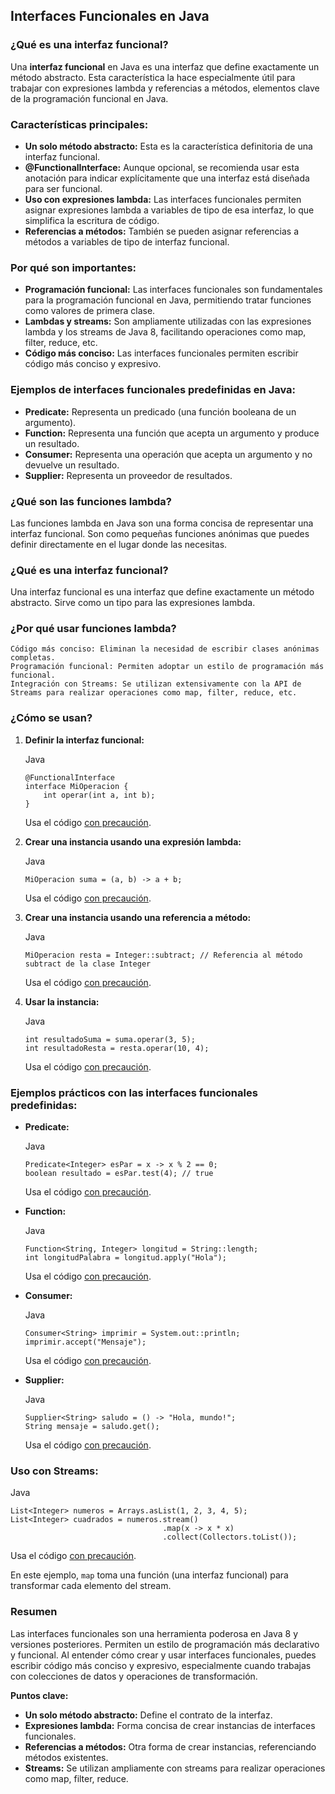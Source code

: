## Interfaces Funcionales en Java

### ¿Qué es una interfaz funcional?

Una **interfaz funcional** en Java es una interfaz que define exactamente un método abstracto. Esta característica la hace especialmente útil para trabajar con expresiones lambda y referencias a métodos, elementos clave de la programación funcional en Java.

### Características principales:

* **Un solo método abstracto:** Esta es la característica definitoria de una interfaz funcional.
* **@FunctionalInterface:** Aunque opcional, se recomienda usar esta anotación para indicar explícitamente que una interfaz está diseñada para ser funcional.
* **Uso con expresiones lambda:** Las interfaces funcionales permiten asignar expresiones lambda a variables de tipo de esa interfaz, lo que simplifica la escritura de código.
* **Referencias a métodos:** También se pueden asignar referencias a métodos a variables de tipo de interfaz funcional.

### Por qué son importantes:

* **Programación funcional:** Las interfaces funcionales son fundamentales para la programación funcional en Java, permitiendo tratar funciones como valores de primera clase.
* **Lambdas y streams:** Son ampliamente utilizadas con las expresiones lambda y los streams de Java 8, facilitando operaciones como map, filter, reduce, etc.
* **Código más conciso:** Las interfaces funcionales permiten escribir código más conciso y expresivo.

### Ejemplos de interfaces funcionales predefinidas en Java:

* **Predicate:** Representa un predicado (una función booleana de un argumento).
* **Function:** Representa una función que acepta un argumento y produce un resultado.
* **Consumer:** Representa una operación que acepta un argumento y no devuelve un resultado.
* **Supplier:** Representa un proveedor de resultados.

### ¿Qué son las funciones lambda?

Las funciones lambda en Java son una forma concisa de representar una interfaz funcional. Son como pequeñas funciones anónimas que puedes definir directamente en el lugar donde las necesitas.

### ¿Qué es una interfaz funcional?

Una interfaz funcional es una interfaz que define exactamente un método abstracto. Sirve como un tipo para las expresiones lambda.

### ¿Por qué usar funciones lambda?

    Código más conciso: Eliminan la necesidad de escribir clases anónimas completas.
    Programación funcional: Permiten adoptar un estilo de programación más funcional.
    Integración con Streams: Se utilizan extensivamente con la API de Streams para realizar operaciones como map, filter, reduce, etc.

### ¿Cómo se usan?

1.  **Definir la interfaz funcional:**
    
    Java
    
    ```
    @FunctionalInterface
    interface MiOperacion {
        int operar(int a, int b);
    }
    ```
    
    Usa el código [con precaución](/faq#coding).
    
2.  **Crear una instancia usando una expresión lambda:**
    
    Java
    
    ```
    MiOperacion suma = (a, b) -> a + b;
    ```
    
    Usa el código [con precaución](/faq#coding).
    
3.  **Crear una instancia usando una referencia a método:**
    
    Java
    
    ```
    MiOperacion resta = Integer::subtract; // Referencia al método subtract de la clase Integer
    ```
    
    Usa el código [con precaución](/faq#coding).
    
4.  **Usar la instancia:**
    
    Java
    
    ```
    int resultadoSuma = suma.operar(3, 5);
    int resultadoResta = resta.operar(10, 4);
    ```
    
    Usa el código [con precaución](/faq#coding).
    

### Ejemplos prácticos con las interfaces funcionales predefinidas:

*   **Predicate:**
    
    Java
    
    ```
    Predicate<Integer> esPar = x -> x % 2 == 0;
    boolean resultado = esPar.test(4); // true
    ```
    
    Usa el código [con precaución](/faq#coding).
    
*   **Function:**
    
    Java
    
    ```
    Function<String, Integer> longitud = String::length;
    int longitudPalabra = longitud.apply("Hola");
    ```
    
    Usa el código [con precaución](/faq#coding).
    
*   **Consumer:**
    
    Java
    
    ```
    Consumer<String> imprimir = System.out::println;
    imprimir.accept("Mensaje");
    ```
    
    Usa el código [con precaución](/faq#coding).
    
*   **Supplier:**
    
    Java
    
    ```
    Supplier<String> saludo = () -> "Hola, mundo!";
    String mensaje = saludo.get();
    ```
    
    Usa el código [con precaución](/faq#coding).
    

### Uso con Streams:

Java

```
List<Integer> numeros = Arrays.asList(1, 2, 3, 4, 5);
List<Integer> cuadrados = numeros.stream()
                                  .map(x -> x * x)
                                  .collect(Collectors.toList());
```

Usa el código [con precaución](/faq#coding).

En este ejemplo, `map` toma una función (una interfaz funcional) para transformar cada elemento del stream.

### Resumen

Las interfaces funcionales son una herramienta poderosa en Java 8 y versiones posteriores. Permiten un estilo de programación más declarativo y funcional. Al entender cómo crear y usar interfaces funcionales, puedes escribir código más conciso y expresivo, especialmente cuando trabajas con colecciones de datos y operaciones de transformación.

**Puntos clave:**

*   **Un solo método abstracto:** Define el contrato de la interfaz.
*   **Expresiones lambda:** Forma concisa de crear instancias de interfaces funcionales.
*   **Referencias a métodos:** Otra forma de crear instancias, referenciando métodos existentes.
*   **Streams:** Se utilizan ampliamente con streams para realizar operaciones como map, filter, reduce.



